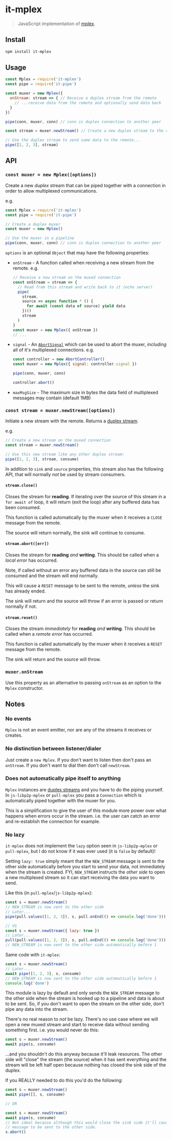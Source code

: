 # it-mplex

> JavaScript implementation of [mplex](https://github.com/libp2p/specs/tree/master/mplex).

## Install

```sh
npm install it-mplex
```

## Usage

```js
const Mplex = require('it-mplex')
const pipe = require('it-pipe')

const muxer = new Mplex({
  onStream: stream => { // Receive a duplex stream from the remote
    // ...receive data from the remote and optionally send data back
  }
})

pipe(conn, muxer, conn) // conn is duplex connection to another peer

const stream = muxer.newStream() // Create a new duplex stream to the remote

// Use the duplex stream to send some data to the remote...
pipe([1, 2, 3], stream)
```

## API

### `const muxer = new Mplex([options])`

Create a new _duplex_ stream that can be piped together with a connection in order to allow multiplexed communications.

e.g.

```js
const Mplex = require('it-mplex')
const pipe = require('it-pipe')

// Create a duplex muxer
const muxer = new Mplex()

// Use the muxer in a pipeline
pipe(conn, muxer, conn) // conn is duplex connection to another peer
```

`options` is an optional `Object` that may have the following properties:

* `onStream` - A function called when receiving a new stream from the remote. e.g.
    ```js
    // Receive a new stream on the muxed connection
    const onStream = stream => {
      // Read from this stream and write back to it (echo server)
      pipe(
        stream,
        source => async function * () {
          for await (const data of source) yield data
        })()
        stream
      )
    }
    const muxer = new Mplex({ onStream })
    // ...
    ```
* `signal` - An [`AbortSignal`](https://developer.mozilla.org/en-US/docs/Web/API/AbortSignal) which can be used to abort the muxer, _including_ all of it's multiplexed connections. e.g.
    ```js
    const controller = new AbortController()
    const muxer = new Mplex({ signal: controller.signal })

    pipe(conn, muxer, conn)

    controller.abort()
    ```
* `maxMsgSize` - The maximum size in bytes the data field of multiplexed messages may contain (default 1MB)

### `const stream = muxer.newStream([options])`

Initiate a new stream with the remote. Returns a [duplex stream](https://gist.github.com/alanshaw/591dc7dd54e4f99338a347ef568d6ee9#duplex-it).

e.g.

```js
// Create a new stream on the muxed connection
const stream = muxer.newStream()

// Use this new stream like any other duplex stream:
pipe([1, 2, 3], stream, consume)
```

In addition to `sink` and `source` properties, this stream also has the following API, that will normally _not_ be used by stream consumers.

#### `stream.close()`

Closes the stream for **reading**. If iterating over the source of this stream in a `for await of` loop, it will return (exit the loop) after any buffered data has been consumed.

This function is called automatically by the muxer when it receives a `CLOSE` message from the remote.

The source will return normally, the sink will continue to consume.

#### `stream.abort([err])`

Closes the stream for **reading** _and_ **writing**. This should be called when a _local error_ has occurred.

Note, if called without an error any buffered data in the source can still be consumed and the stream will end normally.

This will cause a `RESET` message to be sent to the remote, _unless_ the sink has already ended.

The sink will return and the source will throw if an error is passed or return normally if not.

#### `stream.reset()`

Closes the stream _immediately_ for **reading** _and_ **writing**. This should be called when a _remote error_ has occurred.

This function is called automatically by the muxer when it receives a `RESET` message from the remote.

The sink will return and the source will throw.

### `muxer.onStream`

Use this property as an alternative to passing `onStream` as an option to the `Mplex` constructor.

## Notes

### No events

`Mplex` is not an event emitter, nor are any of the streams it receives or creates.

### No distinction between listener/dialer

Just create a `new Mplex`. If you don't want to listen then don't pass an `onStream`. If you don't want to dial then don't call `newStream`.

### Does not automatically pipe itself to anything

`Mplex` instances are [duplex streams]((https://gist.github.com/alanshaw/591dc7dd54e4f99338a347ef568d6ee9#duplex-it)) and you have to do the piping yourself. In `js-libp2p-mplex` or `pull-mplex` you pass a `Connection` which is automatically piped together with the muxer for you.

This is a simplification to give the user of this module more power over what happens when errors occur in the stream. i.e. the user can catch an error and re-establish the connection for example.

### No lazy

`it-mplex` does not implement the `lazy` option seen in `js-libp2p-mplex` or `pull-mplex`, but I do not know if it was ever used (it is `false` by default)!

Setting `lazy: true` simply meant that the `NEW_STREAM` message is sent to the other side automatically before you start to send your data, not immediately when the stream is created. FYI, `NEW_STREAM` instructs the _other side_ to open a new multiplexed stream so it can start receiving the data you want to send.

Like this (in `pull-mplex`/`js-libp2p-mplex`):

```js
const s = muxer.newStream()
// NEW_STREAM is now sent to the other side
// Later...
pipe(pull.values([1, 2, 3]), s, pull.onEnd(() => console.log('done')))

// VS
const s = muxer.newStream({ lazy: true })
// Later...
pull(pull.values([1, 2, 3]), s, pull.onEnd(() => console.log('done')))
// NEW_STREAM is now sent to the other side automatically before 1
```

Same code with `it-mplex`:

```js
const s = muxer.newStream()
// Later...
await pipe([1, 2, 3], s, consume)
// NEW_STREAM is now sent to the other side automatically before 1
console.log('done')
```

This module is lazy by default and only sends the `NEW_STREAM` message to the other side when the stream is hooked up to a pipeline and data is about to be sent. So, if you don't want to open the stream on the other side, don't pipe any data into the stream.

There's no real reason to _not_ be lazy. There's no use case where we will open a new muxed stream and start to receive data without sending something first. i.e. you would never do this:

```js
const s = muxer.newStream()
await pipe(s, consume)
```

...and you shouldn't do this anyway because it'll leak resources. The other side will "close" the stream (the source) when it has sent everything and the stream will be left half open because nothing has closed the sink side of the duplex.

If you REALLY needed to do this you'd do the following:

```js
const s = muxer.newStream()
await pipe([], s, consume)

// OR

const s = muxer.newStream()
await pipe(s, consume)
// Not ideal because although this would close the sink side it'll cause a RESET
// message to be sent to the other side.
s.abort()
```
